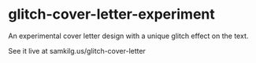 # glitch-cover-letter-experiment
An experimental cover letter design with a unique glitch effect on the text.

See it live at samkilg.us/glitch-cover-letter
